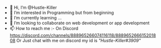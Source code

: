 - 👋 Hi, I’m @Hustle-Killer
- 👀 I’m interested in Programming but from beginning
- 🌱 I’m currently learning ...
- 💞️ I’m looking to collaborate on web development or app development
- 📫 How to reach me :- On Discord https://discord.com/channels/888965266074116118/888965266615201808 Or Just chat with me on discord my id is *"Hustle-Killer#3909"*

<!---
Hustle-Killer/Hustle-Killer is a ✨ special ✨ repository because its `README.md` (this file) appears on your GitHub profile.
You can click the Preview link to take a look at your changes.
--->
